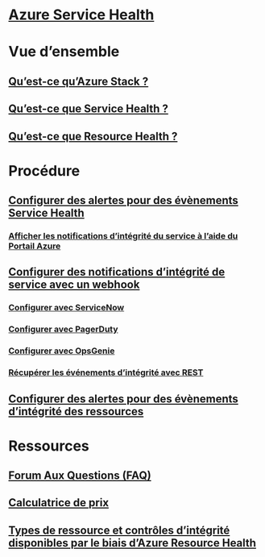 # [Azure Service Health](index.md)

# Vue d’ensemble
## [Qu’est-ce qu’Azure Stack ?](azure-status-overview.md)
## [Qu’est-ce que Service Health ?](service-health-overview.md)
## [Qu’est-ce que Resource Health ?](resource-health-overview.md)
# Procédure
## [Configurer des alertes pour des évènements Service Health](../monitoring-and-diagnostics/monitoring-activity-log-alerts-on-service-notifications.md?toc=%2fazure%2fservice-health%2ftoc.json)
### [Afficher les notifications d’intégrité du service à l’aide du Portail Azure](../monitoring-and-diagnostics/monitoring-service-notifications.md?toc=%2fazure%2fservice-health%2ftoc.json)
## [Configurer des notifications d’intégrité de service avec un webhook](service-health-alert-webhook-guide.md)
### [Configurer avec ServiceNow](service-health-alert-webhook-servicenow.md)
### [Configurer avec PagerDuty](service-health-alert-webhook-pagerduty.md)
### [Configurer avec OpsGenie](service-health-alert-webhook-opsgenie.md)
### [Récupérer les événements d’intégrité avec REST](service-health-rest.md)
## [Configurer des alertes pour des évènements d’intégrité des ressources](resource-health-alert-arm-template-guide.md) 
# Ressources
## [Forum Aux Questions (FAQ)](resource-health-faq.md)
## [Calculatrice de prix](https://azure.microsoft.com/pricing/calculator/)
## [Types de ressource et contrôles d’intégrité disponibles par le biais d’Azure Resource Health](resource-health-checks-resource-types.md)